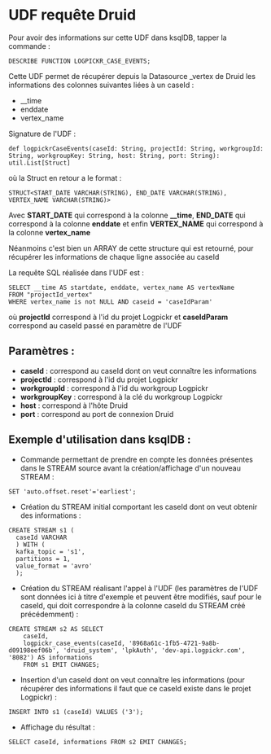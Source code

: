 # UDF requête Druid

Pour avoir des informations sur cette UDF dans ksqlDB, tapper la commande :

``` 
DESCRIBE FUNCTION LOGPICKR_CASE_EVENTS;
```

Cette UDF permet de récupérer depuis la Datasource _vertex de Druid les informations des colonnes suivantes liées à un caseId :

* __time
* enddate
* vertex_name

Signature de l'UDF : 

``` 
def logpickrCaseEvents(caseId: String, projectId: String, workgroupId: String, workgroupKey: String, host: String, port: String): util.List[Struct]
```

où la Struct en retour a le format : 

``` 
STRUCT<START_DATE VARCHAR(STRING), END_DATE VARCHAR(STRING), VERTEX_NAME VARCHAR(STRING)>
```

Avec **START_DATE** qui correspond à la colonne **__time**, **END_DATE** qui correspond à la colonne **enddate** et enfin **VERTEX_NAME** qui correspond à la colonne **vertex_name**

Néanmoins c'est bien un ARRAY de cette structure qui est retourné, pour récupérer les informations de chaque ligne associée au caseId

La requête SQL réalisée dans l'UDF est :

``` 
SELECT __time AS startdate, enddate, vertex_name AS vertexName
FROM "projectId_vertex"
WHERE vertex_name is not NULL AND caseid = 'caseIdParam'
```
où **projectId** correspond à l'id du projet Logpickr et **caseIdParam** correspond au caseId passé en paramètre de l'UDF

## Paramètres :

* **caseId** : correspond au caseId dont on veut connaître les informations
* **projectId** : correspond à l'id du projet Logpickr
* **workgroupId** : correspond à l'id du workgroup Logpickr
* **workgroupKey** : correspond à la clé du workgroup Logpickr
* **host** : correspond à l'hôte Druid
* **port** : correspond au port de connexion Druid

## Exemple d'utilisation dans ksqlDB :

* Commande permettant de prendre en compte les données présentes dans le STREAM source avant la création/affichage d'un nouveau STREAM :

``` 
SET 'auto.offset.reset'='earliest';
```

* Création du STREAM initial comportant les caseId dont on veut obtenir des informations :

```
CREATE STREAM s1 (
  caseId VARCHAR
  ) WITH (
  kafka_topic = 's1',
  partitions = 1,
  value_format = 'avro'
  );
```

* Création du STREAM réalisant l'appel à l'UDF (les paramètres de l'UDF sont données ici à titre d'exemple et peuvent être modifiés, sauf pour le caseId, qui doit correspondre à la colonne caseId du STREAM créé précédemment) :

``` 
CREATE STREAM s2 AS SELECT 
    caseId, 
    logpickr_case_events(caseId, '8968a61c-1fb5-4721-9a8b-d09198eef06b', 'druid_system', 'lpkAuth', 'dev-api.logpickr.com', '8082') AS informations 
    FROM s1 EMIT CHANGES;
```

* Insertion d'un caseId dont on veut connaître les informations (pour récupérer des informations il faut que ce caseId existe dans le projet Logpickr) :

``` 
INSERT INTO s1 (caseId) VALUES ('3');
```

* Affichage du résultat :

```` 
SELECT caseId, informations FROM s2 EMIT CHANGES;
````